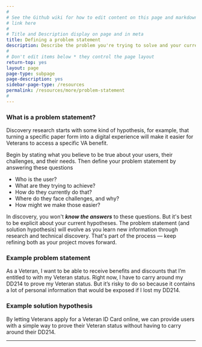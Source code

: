 ```yaml
---
#
# See the Github wiki for how to edit content on this page and markdown styles you can use:
# link here
#
# Title and Description display on page and in meta
title: Defining a problem statement
description: Describe the problem you're trying to solve and your current hypothesis.
#
# Don't edit items below * they control the page layout
return-top: yes
layout: page
page-type: subpage
page-description: yes
sidebar-page-type: /resources
permalink: /resources/more/problem-statement
#
---
```


### What is a problem statement?

Discovery research starts with some kind of hypothesis, for example, that turning a specific paper form into a digital experience will make it easier for Veterans to access a specific VA benefit.

Begin by stating what you believe to be true about your users, their challenges, and their needs. Then define your problem statement by answering these questions

* Who is the user?
* What are they trying to achieve?
* How do they currently do that?
* Where do they face challenges, and why?
* How might we make those easier?

In discovery, you won't ***know the answers*** to these questions. But it's best to be explicit about your current hypotheses. The problem statement (and solution hypothesis) will evolve as you learn new information through research and technical discovery. That's part of the process &mdash; keep refining both as your project moves forward.

### Example problem statement

As a Veteran, I want to be able to receive benefits and discounts that I’m entitled to with my Veteran status. Right now, I have to carry around my DD214 to prove my Veteran status. But it’s risky to do so because it contains a lot of personal information that would be exposed if I lost my DD214.

### Example solution hypothesis

By letting Veterans apply for a Veteran ID Card online, we can provide users with a simple way to prove their Veteran status without having to carry around their DD214.

<hr>
